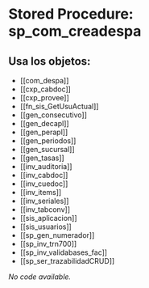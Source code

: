 # Stored Procedure: sp_com_creadespa

## Usa los objetos:
- [[com_despa]]
- [[cxp_cabdoc]]
- [[cxp_provee]]
- [[fn_sis_GetUsuActual]]
- [[gen_consecutivo]]
- [[gen_decapl]]
- [[gen_perapl]]
- [[gen_periodos]]
- [[gen_sucursal]]
- [[gen_tasas]]
- [[inv_auditoria]]
- [[inv_cabdoc]]
- [[inv_cuedoc]]
- [[inv_items]]
- [[inv_seriales]]
- [[inv_tabconv]]
- [[sis_aplicacion]]
- [[sis_usuarios]]
- [[sp_gen_numerador]]
- [[sp_inv_trn700]]
- [[sp_inv_validabases_fac]]
- [[sp_ser_trazabilidadCRUD]]

*No code available.*
